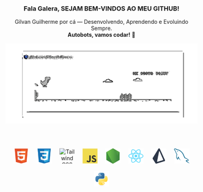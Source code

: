 <div align="center">

  <h3>Fala Galera, SEJAM BEM-VINDOS AO MEU GITHUB!</h3>
  <p>Gilvan Guilherme por cá — Desenvolvendo, Aprendendo e Evoluindo Sempre.<br>
  <strong>Autobots, vamos codar!</strong> 🚀</p>

  <img src="Dark_Fanhossauro.gif" alt="Fanhossauro Dando O Gás" />

  <br><br>

  <div style="display: flex; justify-content: center; gap: 20px; flex-wrap: wrap;">
    <img src="https://raw.githubusercontent.com/devicons/devicon/master/icons/html5/html5-original.svg" alt="HTML5" width="40" height="40"/>
    <img src="https://raw.githubusercontent.com/devicons/devicon/master/icons/css3/css3-original.svg" alt="CSS3" width="40" height="40"/>
    <img src="https://cdn.jsdelivr.net/gh/devicons/devicon@latest/icons/tailwindcss/tailwindcss-original.svg" alt="Tailwind CSS" width="40" height="40"/>
    <img src="https://raw.githubusercontent.com/devicons/devicon/master/icons/javascript/javascript-original.svg" alt="JavaScript" width="40" height="40"/>
    <img src="https://raw.githubusercontent.com/devicons/devicon/master/icons/nodejs/nodejs-original.svg" alt="Node.js" width="40" height="40"/>
    <img src="https://raw.githubusercontent.com/devicons/devicon/master/icons/react/react-original.svg" alt="React" width="40" height="40"/>
    <img src="https://raw.githubusercontent.com/devicons/devicon/master/icons/prisma/prisma-original.svg" alt="Prisma" width="40" height="40"/>
    <img src="https://raw.githubusercontent.com/devicons/devicon/master/icons/mysql/mysql-original.svg" alt="MySQL" width="40" height="40"/>
    <img src="https://raw.githubusercontent.com/devicons/devicon/master/icons/python/python-original.svg" alt="Python" width="40" height="40"/>
  </div>

</div>
